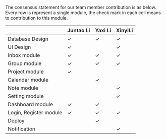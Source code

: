 The consensus statement for our team member contribution is as below. Every row is represent a single module, the check mark in each cell means to contribution to this module. 

|                        | Juntao Li    | Yaxi Li      | XinyiLi      |
| ---------------------- | ------------ | ------------ | ------------ |
| Database Design        | $\checkmark$ | $\checkmark$ | $\checkmark$ |
| UI Design              | $\checkmark$ |              | $\checkmark$ |
| Inbox module           | $\checkmark$ | $\checkmark$ | $\checkmark$ |
| Group module           | $\checkmark$ | $\checkmark$ | $\checkmark$ |
| Project module         | $\checkmark$ |              |              |
| Calendar module        |              | $\checkmark$ |              |
| Note module            |              |              | $\checkmark$ |
| Setting module         |              |              | $\checkmark$ |
| Dashboard module       | $\checkmark$ | $\checkmark$ |              |
| Login, Register module | $\checkmark$ | $\checkmark$ | $\checkmark$ |
| Deploy                 |              | $\checkmark$ |              |
| Notification           |              |              | $\checkmark$ |

